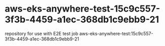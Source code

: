 # aws-eks-anywhere-test-15c9c557-3f3b-4459-a1ec-368db1c9ebb9-21
repository for use with E2E test job aws-eks-anywhere-test:15c9c557-3f3b-4459-a1ec-368db1c9ebb9-21
